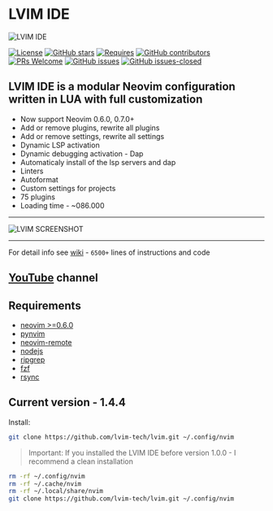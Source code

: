 # LVIM IDE

![LVIM IDE](https://github.com/lvim-tech/lvim/blob/production/media/lvim-ide-logo.png)

[![License](https://img.shields.io/badge/License-BSD%203--Clause-blue.svg)](https://github.com/lvim-tech/lvim/blob/production/LICENSE)
[![GitHub stars](https://img.shields.io/github/stars/lvim-tech/lvim.svg?style=social&label=Star)](https://github.com/lvim-tech/lvim/stargazers/)
[![Requires](https://img.shields.io/badge/requires-nvim%200.6%2B-9cf?logo=neovim)](https://neovim.io//)
[![GitHub contributors](https://img.shields.io/github/contributors/lvim-tech/lvim.svg)](https://github.com/lvim-tech/lvim/graphs/contributors/)
[![PRs Welcome](https://img.shields.io/badge/PRs-welcome-brightgreen.svg)](http://makeapullrequest.com)
[![GitHub issues](https://img.shields.io/github/issues/lvim-tech/lvim.svg)](https://github.com/lvim-tech/lvim/issues/)
[![GitHub issues-closed](https://img.shields.io/github/issues-closed/lvim-tech/lvim.svg)](https://github.com/lvim-tech/lvim/issues?q=is%3Aissue+is%3Aclosed)

## LVIM IDE is a modular Neovim configuration written in LUA with full customization

-   Now support Neovim 0.6.0, 0.7.0+
-   Add or remove plugins, rewrite all plugins
-   Add or remove settings, rewrite all settings
-   Dynamic LSP activation
-   Dynamic debugging activation - Dap
-   Automaticaly install of the lsp servers and dap
-   Linters
-   Autoformat
-   Custom settings for projects
-   75 plugins
-   Loading time - ~086.000

---

![LVIM SCREENSHOT](https://github.com/lvim-tech/lvim/blob/production/media/lvim-ide-screenshot.png)

---

For detail info see [wiki](https://github.com/lvim-tech/lvim/wiki) - `6500+` lines of instructions and code

## [YouTube](https://www.youtube.com/channel/UCSV5_UXKLl1JDZbQaYWuFKQ) channel

## Requirements

-   [neovim >=0.6.0](https://github.com/neovim/neovim/wiki/Installing-Neovim)
-   [pynvim](https://github.com/neovim/pynvim)
-   [neovim-remote](https://github.com/mhinz/neovim-remote)
-   [nodejs](https://nodejs.org/en/)
-   [ripgrep](https://github.com/BurntSushi/ripgrep)
-   [fzf](https://github.com/junegunn/fzf)
-   [rsync](https://github.com/WayneD/rsync)

## Current version - 1.4.4

Install:

```bash
git clone https://github.com/lvim-tech/lvim.git ~/.config/nvim
```

> Important: If you installed the LVIM IDE before version 1.0.0 - I recommend a clean installation

```bash
rm -rf ~/.config/nvim
rm -rf ~/.cache/nvim
rm -rf ~/.local/share/nvim
git clone https://github.com/lvim-tech/lvim.git ~/.config/nvim
```

